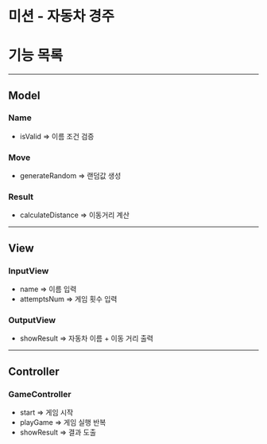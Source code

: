 # 미션 - 자동차 경주

# 기능 목록

---

## Model

### Name 
- isValid => 이름 조건 검증

### Move
- generateRandom => 랜덤값 생성

### Result
- calculateDistance => 이동거리 계산

---

## View

### InputView
- name => 이름 입력
- attemptsNum => 게임 횟수 입력

### OutputView
- showResult => 자동차 이름 + 이동 거리 출력

---

## Controller

### GameController
- start => 게임 시작
- playGame => 게임 실행 반복
- showResult => 결과 도출









